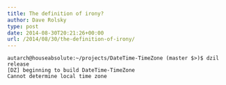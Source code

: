 ```yaml
---
title: The definition of irony?
author: Dave Rolsky
type: post
date: 2014-08-30T20:21:26+00:00
url: /2014/08/30/the-definition-of-irony/
---
```


    autarch@houseabsolute:~/projects/DateTime-TimeZone (master $>)$ dzil release
    [DZ] beginning to build DateTime-TimeZone
    Cannot determine local time zone

